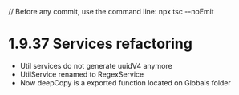 // Before any commit, use the command line: npx tsc --noEmit

# 1.9.37 Services refactoring

- Util services do not generate uuidV4 anymore
- UtilService renamed to RegexService
- Now deepCopy is a exported function located on Globals folder